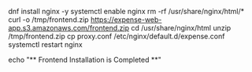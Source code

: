 dnf install nginx -y
systemctl enable nginx 
rm -rf /usr/share/nginx/html/*
curl -o /tmp/frontend.zip https://expense-web-app.s3.amazonaws.com/frontend.zip
cd /usr/share/nginx/html
unzip /tmp/frontend.zip
cp proxy.conf /etc/nginx/default.d/expense.conf
systemctl restart nginx 

echo "** Frontend Installation is Completed **"